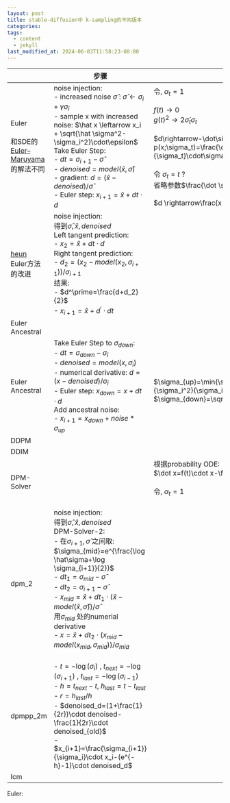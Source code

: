 ```yaml
---
layout: post
title: stable-diffusion中 k-sampling的不同版本
categories: 
tags:
  - content
  - jekyll
last_modified_at: 2024-06-03T11:58:23-08:00
---
```


|                                                                                               | 步骤                                                                                                                                                                                                                                                                                                                                                                                                                                                                       |                                                                                                                                                                                                                                                                                                                                                                  |
| --------------------------------------------------------------------------------------------- | ------------------------------------------------------------------------------------------------------------------------------------------------------------------------------------------------------------------------------------------------------------------------------------------------------------------------------------------------------------------------------------------------------------------------------------------------------------------------ | ---------------------------------------------------------------------------------------------------------------------------------------------------------------------------------------------------------------------------------------------------------------------------------------------------------------------------------------------------------------- |
| Euler<br><br>和SDE的[Euler–Maruyama](https://en.wikipedia.org/wiki/Euler–Maruyama_method) 的解法不同 | noise injection:<br>- increased noise $\hat \sigma$  : $\hat \sigma\leftarrow \sigma_i + \gamma\sigma_i$ <br>-  sample x with increased noise: $\hat x \leftarrow x_i + \sqrt{\hat \sigma^2-\sigma_i^2}\cdot\epsilon$ <br>Take Euler Step: <br>- $dt=\sigma_{i+1}-\hat \sigma$<br>- $denoised=model(\hat x,\hat \sigma)$ <br>- gradient: $d=(\hat x-denoised)/{\hat \sigma}$ <br>- Euler step: $x_{i+1}=\hat x+dt \cdot d$                                               | 令, $\alpha_t=1$ <br><br>$f(t)\rightarrow 0$ <br>$g(t)^2\rightarrow 2\dot\sigma_t\sigma_t$ <br><br>$d\rightarrow-\dot\sigma_t\sigma_t\nabla_x\log p(x;\sigma_t)=\frac{\dot \sigma_t}{\sigma_t}\cdot\sigma_t\frac{x-D(x,t)}{\sigma_t}$   <br><br>令 $\sigma_t=t$ ?<br>省略参数$\frac{\dot \sigma_t}{\sigma_t}$ ?<br><br>$d \rightarrow\frac{x-D(x;\sigma_t)}{\sigma_t}$ |
| [heun](https://en.wikipedia.org/wiki/Heun%27s_method)<br>Euler方法的改进                           | noise injection:  <br>得到$\hat\sigma, \hat x, denoised$ <br> Left tangent prediction: <br>- $x_2=\hat x + dt\cdot d$<br>Right tangent prediction:<br>- $d_2=(x_2-model(x_2,\sigma_{i+1}))/\sigma_{i+1}$ <br>结果: <br>- $d^\prime=\frac{d+d_2}{2}$ <br>- $x_{i+1}=\hat x+d^\prime\cdot dt$                                                                                                                                                                                  |                                                                                                                                                                                                                                                                                                                                                                  |
| Euler Ancestral                                                                               |                                                                                                                                                                                                                                                                                                                                                                                                                                                                          |                                                                                                                                                                                                                                                                                                                                                                  |
| Euler Ancestral                                                                               | Take Euler Step to $\sigma_{down}$:  <br>- $dt=\sigma_{down}-\sigma_i$ <br>- $denoised=model(x,\sigma_i)$ <br>- numerical derivative: $d=(x-denoised)/{\sigma_i}$ <br>- Euler step: $x_{down}=x+dt \cdot d$ <br>Add ancestral noise:<br>- $x_{i+1}=x_{down}+noise*\sigma_{up}$ <br>                                                                                                                                                                                      | <br>$\sigma_{up}=\min(\sigma_{i+1},\eta\cdot(\frac{\sigma_{i+1}^2}{\sigma_i^2}(\sigma_i^2-\sigma_{i+1}^2)))$<br>$\sigma_{down}=\sqrt{\sigma_{i+1}^2-\sigma_{up}^2}$                                                                                                                                                                                              |
| DDPM                                                                                          |                                                                                                                                                                                                                                                                                                                                                                                                                                                                          |                                                                                                                                                                                                                                                                                                                                                                  |
| DDIM                                                                                          |                                                                                                                                                                                                                                                                                                                                                                                                                                                                          |                                                                                                                                                                                                                                                                                                                                                                  |
| DPM-Solver                                                                                    |                                                                                                                                                                                                                                                                                                                                                                                                                                                                          | 根据probability ODE: <br>$\dot x=f(t)\cdot x-\frac{1}{2}g^2(t)\nabla_x\log p(x,t)$<br><br>令, $\alpha_t=1$ <br><br>                                                                                                                                                                                                                                                 |
| dpm_2                                                                                         | noise injection: <br>得到$\hat\sigma, \hat x, denoised$ <br>DPM-Solver-2: <br>- 在$\sigma_{i+1},\hat \sigma$ 之间取: $\sigma_{mid}=e^{\frac{\log \hat\sigma+\log \sigma_{i+1}}{2}}$ <br>- $dt_1=\sigma_{mid}-\hat \sigma$ <br>- $dt_2=\sigma_{i+1}-\hat \sigma$ <br>- $x_{mid}=\hat x+dt_1\cdot(\hat x-model(\hat x,\hat \sigma))/\hat \sigma$  <br>用$\sigma_{mid}$ 处的numerial derivative<br>- $x=\hat x+dt_2\cdot(x_{mid}-model(x_{mid},\sigma_{mid}))/\sigma_{mid}$ <br><br> |                                                                                                                                                                                                                                                                                                                                                                  |
| dpmpp_2m                                                                                      | - $t=-\log(\sigma_i)$ , $t_{next}=-\log(\sigma_{i+1})$ , $t_{last}=-\log(\sigma_{i-1})$ <br>- $h=t_{next}-t$, $h_{last}=t-t_{last}$ <br>- $r=h_{last}/h$ <br>- $denoised_d=(1+\frac{1}{2r})\cdot denoised-\frac{1}{2r}\cdot denoised_{old}$  <br>- $x_{i+1}=\frac{\sigma_{i+1}}{\sigma_i}\cdot x_i-(e^{-h}-1)\cdot denoised_d$ <br>                                                                                                                                      |                                                                                                                                                                                                                                                                                                                                                                  |
| lcm                                                                                           |                                                                                                                                                                                                                                                                                                                                                                                                                                                                          |                                                                                                                                                                                                                                                                                                                                                                  |

Euler: 